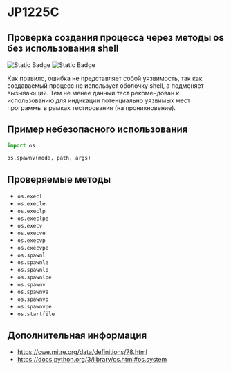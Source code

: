 # JP1225C
## Проверка создания процесса через методы os без использования shell

![Static Badge](https://img.shields.io/badge/%D0%A1%D1%82%D0%B5%D0%BF%D0%B5%D0%BD%D1%8C%20%D0%BA%D1%80%D0%B8%D1%82%D0%B8%D1%87%D0%BD%D0%BE%D1%81%D1%82%D0%B8-%D0%BD%D0%B8%D0%B7%D0%BA%D0%B0%D1%8F-mediumblue?style=for-the-badge)
![Static Badge](https://img.shields.io/badge/%D0%94%D0%BE%D1%81%D1%82%D0%BE%D0%B2%D0%B5%D1%80%D0%BD%D0%BE%D1%81%D1%82%D1%8C%20%D0%BE%D0%BF%D1%80%D0%B5%D0%B4%D0%B5%D0%BB%D0%B5%D0%BD%D0%B8%D1%8F-%D1%81%D1%80%D0%B5%D0%B4%D0%BD%D1%8F%D1%8F-orange?style=for-the-badge)

Как правило, ошибка не представляет собой уязвимость, так как создаваемый процесс не использует оболочку shell, а подменяет вызывающий. Тем не менее данный тест рекомендован к использованию для индикации потенциально уязвимых мест программы в рамках тестирования (на проникновение).

## Пример небезопасного использования

```python linenums="1"
import os

os.spawnv(mode, path, args)
```

## Проверяемые методы

* `os.execl`
* `os.execle`
* `os.execlp`
* `os.execlpe`
* `os.execv`
* `os.execve`
* `os.execvp`
* `os.execvpe`
* `os.spawnl`
* `os.spawnle`
* `os.spawnlp`
* `os.spawnlpe`
* `os.spawnv`
* `os.spawnve`
* `os.spawnvp`
* `os.spawnvpe`
* `os.startfile`

## Дополнительная информация

* <https://cwe.mitre.org/data/definitions/78.html>
* <https://docs.python.org/3/library/os.html#os.system>
